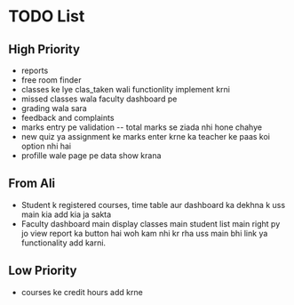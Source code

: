 # TODO List

## High Priority

- reports
- free room finder
- classes ke lye clas_taken wali functionlity implement krni
- missed classes wala faculty dashboard pe
- grading wala sara 
- feedback and complaints
- marks entry pe validation -- total marks se ziada nhi hone chahye
- new quiz ya assignment ke marks enter krne ka teacher ke paas koi option nhi hai
- profille wale page pe data show krana

## From Ali
- Student k registered courses, time table aur dashboard ka dekhna k uss main kia add kia ja sakta
- Faculty dashboard main display classes main student list main right py jo view report ka button hai woh kam nhi kr rha uss main bhi link ya functionality add karni.


## Low Priority


- courses ke credit hours add krne
